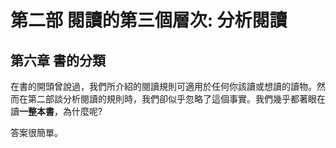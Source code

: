 # 第二部 閱讀的第三個層次: 分析閱讀 #

## 第六章 書的分類 ##

在書的開頭曾說過，我們所介紹的閱讀規則可適用於任何你該讀或想讀的讀物。然而在第二部談分析閱讀的規則時，我們卻似乎忽略了這個事實。我們幾乎都著眼在讀**一整本書**，為什麼呢?

答案很簡單。
